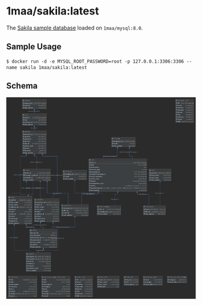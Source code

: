 # 1maa/sakila:latest

The [Sakila sample database](https://dev.mysql.com/doc/sakila/en/sakila-introduction.html) loaded on `1maa/mysql:8.0`.


## Sample Usage

```
$ docker run -d -e MYSQL_ROOT_PASSWORD=root -p 127.0.0.1:3306:3306 --name sakila 1maa/sakila:latest
```

## Schema

![Sakila Schema](./sakila_schema.svg)
